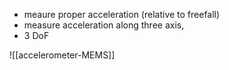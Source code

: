 - meaure proper acceleration (relative to freefall)
- measure acceleration along three axis,
- 3 DoF

![[accelerometer-MEMS]]